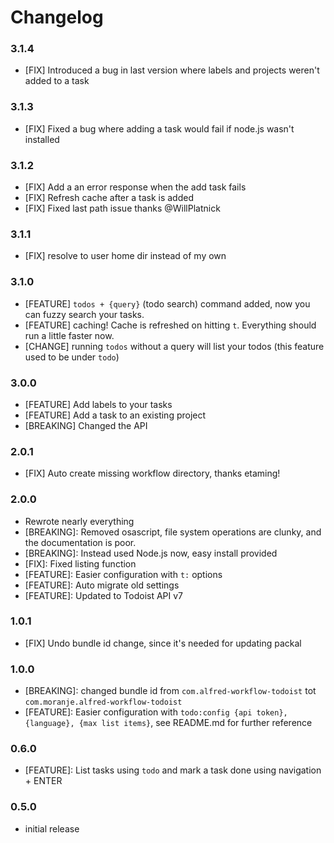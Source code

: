 Changelog
=========

### 3.1.4

-	[FIX] Introduced a bug in last version where labels and projects weren't added to a task

### 3.1.3

-	[FIX] Fixed a bug where adding a task would fail if node.js wasn't installed

### 3.1.2

-	[FIX] Add a an error response when the add task fails  
-	[FIX] Refresh cache after a task is added  
-	[FIX] Fixed last path issue thanks @WillPlatnick

### 3.1.1

-	[FIX] resolve to user home dir instead of my own

### 3.1.0

-	[FEATURE] `todos + {query}` (todo search) command added, now you can fuzzy search your tasks.  
-	[FEATURE] caching! Cache is refreshed on hitting `t`. Everything should run a little faster now.  
-	[CHANGE] running `todos` without a query will list your todos (this feature used to be under `todo`\)

### 3.0.0

-	[FEATURE] Add labels to your tasks
-	[FEATURE] Add a task to an existing project
-	[BREAKING] Changed the API

### 2.0.1

-	[FIX] Auto create missing workflow directory, thanks etaming!

### 2.0.0

-	Rewrote nearly everything
-	[BREAKING]: Removed osascript, file system operations are clunky, and the documentation is poor.
-	[BREAKING]: Instead used Node.js now, easy install provided
-	[FIX]: Fixed listing function
-	[FEATURE]: Easier configuration with `t:` options
-	[FEATURE]: Auto migrate old settings
-	[FEATURE]: Updated to Todoist API v7

### 1.0.1

-	[FIX] Undo bundle id change, since it's needed for updating packal

### 1.0.0 

-	[BREAKING]: changed bundle id from `com.alfred-workflow-todoist` tot `com.moranje.alfred-workflow-todoist`
-	[FEATURE]: Easier configuration with `todo:config {api token}, {language}, {max list items}`, see README.md for further reference

### 0.6.0

-	[FEATURE]: List tasks using `todo` and mark a task done using navigation + ENTER

### 0.5.0

-	initial release
